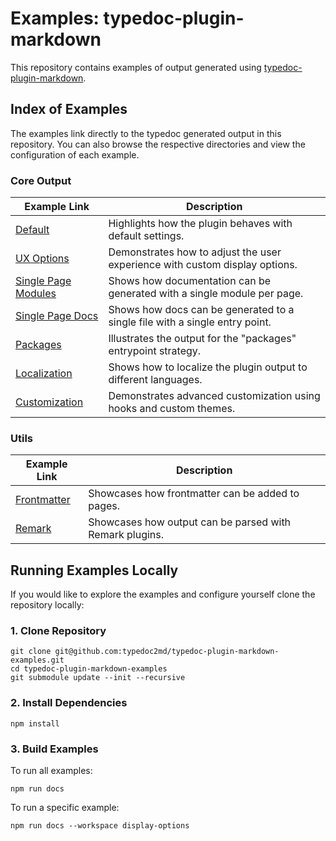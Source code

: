 # Examples: typedoc-plugin-markdown

This repository contains examples of output generated using [typedoc-plugin-markdown](https://typedoc-plugin-markdown.org).

## Index of Examples

The examples link directly to the typedoc generated output in this repository.
You can also browse the respective directories and view the configuration of each example.

### Core Output

| Example Link                                                         | Description                                                                 |
| -------------------------------------------------------------------- | --------------------------------------------------------------------------- |
| [Default](./examples/default/docs/README.md)                         | Highlights how the plugin behaves with default settings.                    |
| [UX Options](./examples/customized-ux/docs/README.md)                | Demonstrates how to adjust the user experience with custom display options. |
| [Single Page Modules](./examples/single-page-modules/docs/README.md) | Shows how documentation can be generated with a single module per page.     |
| [Single Page Docs](./examples/single-page-docs/docs/README.md)       | Shows how docs can be generated to a single file with a single entry point. |
| [Packages](./examples/packages/docs/README.md)                       | Illustrates the output for the "packages" entrypoint strategy.              |
| [Localization](./examples/localization/docs/README.md)               | Shows how to localize the plugin output to different languages.             |
| [Customization](./examples/customization/docs/index.md)              | Demonstrates advanced customization using hooks and custom themes.          |

### Utils

| Example Link                                               | Description                                             |
| ---------------------------------------------------------- | ------------------------------------------------------- |
| [Frontmatter](./examples/utils/frontmatter/docs/README.md) | Showcases how frontmatter can be added to pages.        |
| [Remark](./examples/utils/remark/docs/README.md)           | Showcases how output can be parsed with Remark plugins. |

## Running Examples Locally

If you would like to explore the examples and configure yourself clone the repository locally:

### 1. Clone Repository

```shell
git clone git@github.com:typedoc2md/typedoc-plugin-markdown-examples.git
cd typedoc-plugin-markdown-examples
git submodule update --init --recursive
```

### 2. Install Dependencies

```shell
npm install
```

### 3. Build Examples

To run all examples:

```shell
npm run docs
```

To run a specific example:

```shell
npm run docs --workspace display-options
```

